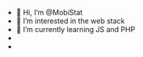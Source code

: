 - 👋 Hi, I’m @MobiStat
- 👀 I’m interested in the web stack
- 🌱 I’m currently learning JS and PHP 
- 
- 

<!---
MobiStat/MobiStat is a ✨ special ✨ repository because its `README.md` (this file) appears on your GitHub profile.
You can click the Preview link to take a look at your changes.
--->
